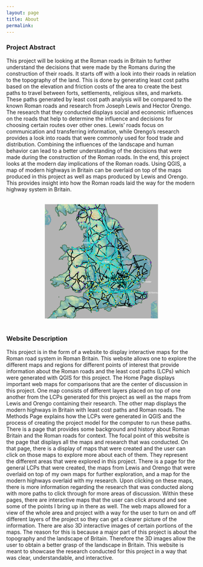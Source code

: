```yaml
---
layout: page
title: About
permalink:
---
```



### **Project Abstract**

This project will be looking at the Roman roads in Britain to further understand the decisions that were made by the Romans during the construction of their roads. It starts off with a look into their roads in relation to the topography of the land. This is done by generating least cost paths based on the elevation and friction costs of the area to create the best paths to travel between forts, settlements, religious sites, and markets. These paths generated by least cost path analysis will be compared to the known Roman roads and research from Joseph Lewis and Hector Orengo. The research that they conducted displays social and economic influences on the roads that help to determine the influence and decisions for choosing certain routes over other ones. Lewis’ roads focus on communication and transferring information, while Orengo’s research provides a look into roads that were commonly used for food trade and distribution. Combining the influences of the landscape and human behavior can lead to a better understanding of the decisions that were made during the construction of the Roman roads. In the end, this project looks at the modern day implications of the Roman roads. Using QGIS, a map of modern highways in Britain can be overlaid on top of the maps produced in this project as well as maps produced by Lewis and Orengo. This provides insight into how the Roman roads laid the way for the modern highway system in Britain.

<br>

<center> <img src="map-analysis/maps/roman-brit-map.PNG" alt="photo" width= "300px"> </center>

<br>

### **Website Description**

This project is in the form of a website to display interactive maps for the Roman road system in Roman Britain. This website allows one to explore the different maps and regions for different points of interest that provide information about the Roman roads and the least cost paths (LCPs) which were generated with QGIS for this project. The Home Page displays important web maps for comparisons that are the center of discussion in this project. One map consists of different layers placed on top of one another from the LCPs generated for this project as well as the maps from Lewis and Orengo containing their research. The other map displays the modern highways in Britain with least cost paths and Roman roads. The Methods Page explains how the LCPs were generated in QGIS and the process of creating the project model for the computer to run these paths. There is a page that provides some background and history about Roman Britain and the Roman roads for context. The focal point of this website is the page that displays all the maps and research that was conducted. On that page, there is a display of maps that were created and the user can click on those maps to explore more about each of them. They represent the different areas that were explored in this project. There is a page for the general LCPs that were created, the maps from Lewis and Orengo that were overlaid on top of my own maps for further exploration, and a map for the modern highways overlaid with my research. Upon clicking on these maps, there is more information regarding the research that was conducted along with more paths to click through for more areas of discussion. Within these pages, there are interactive maps that the user can click around and see some of the points I bring up in there as well. The web maps allowed for a view of the whole area and project with a way for the user to turn on and off different layers of the project so they can get a clearer picture of the information. There are also 3D interactive images of certain portions of the maps. The reason for this is because a major part of this project is about the topography and the landscape of Britain. Therefore the 3D images allow the user to obtain a better grasp of the landscape in Britain. This website is meant to showcase the research conducted for this project in a way that was clear, understandable, and interactive.
